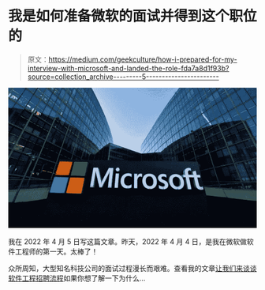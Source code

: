 # 我是如何准备微软的面试并得到这个职位的

> 原文：<https://medium.com/geekculture/how-i-prepared-for-my-interview-with-microsoft-and-landed-the-role-fda7a8d1f93b?source=collection_archive---------5----------------------->

![](img/955c033364de3744702a8a9d1ee5aa8f.png)

我在 2022 年 4 月 5 日写这篇文章。昨天，2022 年 4 月 4 日，是我在微软做软件工程师的第一天。太棒了！

众所周知，大型知名科技公司的面试过程漫长而艰难。查看我的文章[让我们来谈谈软件工程招聘流程](https://levelup.gitconnected.com/lets-talk-about-software-engineering-hiring-processes-364d973bd87e)如果你想了解一下为什么…